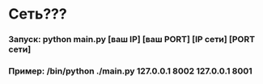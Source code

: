 # Сеть???

### Запуск: python main.py [ваш IP] [ваш PORT] [IP сети] [PORT сети]

### Пример: /bin/python ./main.py 127.0.0.1 8002 127.0.0.1 8001